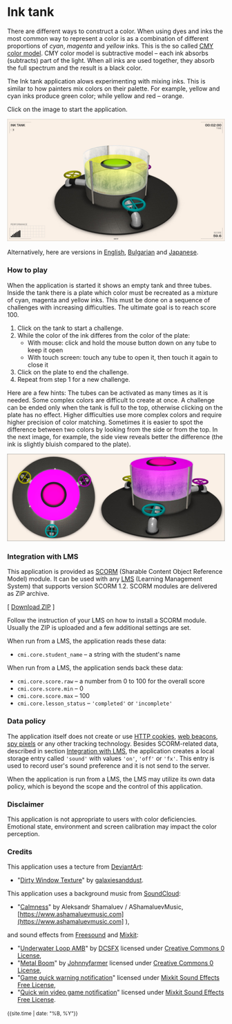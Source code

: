 # Ink tank

There are different ways to construct a color. When using dyes and inks the most common way to represent a color is as a combination of different proportions of *cyan*, *magenta* and *yellow* inks. This is the so called [CMY color model](https://en.wikipedia.org/wiki/CMY_color_model). CMY color model is subtractive model &ndash; each ink absorbs (subtracts) part of the light. When all inks are used together, they absorb the full spectrum and the result is a black color.

The Ink tank application alows experimenting with mixing inks. This is similar to how painters mix colors on their palette. For example, yellow and cyan inks produce green color; while yellow and red &ndash; orange.

Click on the image to start the application.

[<img src="docs/snapshot.jpg">](ink-tank.html)

Alternatively, here are versions in [English](ink-tank.html?lang=en), [Bulgarian](ink-tank.html?lang=bg) and [Japanese](ink-tank.html?lang=jp).

### How to play

When the application is started it shows an empty tank and three tubes. Inside the tank there is a plate which color must be recreated as a mixture of cyan, magenta and yellow inks. This must be done on a sequence of challenges with increasing difficulties. The ultimate goal is to reach score 100. 

1. Click on the tank to start a challenge.
1. While the color of the ink differes from the color of the plate:
   - With mouse: click and hold the mouse button down on any tube to keep it open
   - With touch screen: touch any tube to open it, then touch it again to close it
1. Click on the plate to end the challenge.
1. Repeat from step 1 for a new challenge.

Here are a few hints: The tubes can be activated as many times as it is needed. Some complex colors are difficult to create at once. A challenge can be ended only when the tank is full to the top, otherwise clicking on the plate has no effect. Higher difficulties use more complex colors and require higher precision of color matching. Sometimes it is easier to spot the difference between two colors by looking from the side or from the top. In the next image, for example, the side view reveals better the difference (the ink is slightly bluish compared to the plate).

<img src="docs/hint1.jpg">

### Integration with LMS

This application is provided as [SCORM](https://scorm.com/scorm-explained/one-minute-scorm-overview/) (Sharable Content Object Reference Model) module. It can be used with any [LMS](https://en.wikipedia.org/wiki/Learning_management_system) (Learning Management System) that supports version SCORM 1.2. SCORM modules are delivered as ZIP archive.

[ [Download ZIP](../../bin/ink-tank.zip) ]

Follow the instruction of your LMS on how to install a SCORM module. Usually the ZIP is uploaded and a few additional settings are set.

When run from a LMS, the application reads these data:
- `cmi.core.student_name` &ndash; a string with the student's name

When run from a LMS, the application sends back these data:

- `cmi.core.score.raw` &ndash; a number from 0 to 100 for the overall score
- `cmi.core.score.min` &ndash; 0
- `cmi.core.score.max` &ndash; 100
- `cmi.core.lesson_status` &ndash; `'completed'` or `'incomplete'`

### Data policy

The application itself does not create or use [HTTP cookies](https://developer.mozilla.org/en-US/docs/Web/HTTP/Cookies), [web beacons](https://en.wikipedia.org/wiki/Web_beacon), [spy pixels](https://en.wikipedia.org/wiki/Spy_pixel) or any other tracking technology. Besides SCORM-related data, described in section [Integration with LMS](#integration-with-lms), the application creates a local storage entry called `'sound'` with values `'on'`, `'off'` or `'fx'`. This entry is used to record user's sound preference and it is not send to the server.

When the application is run from a LMS, the LMS may utilize its own data policy, which is beyond the scope and the control of this application.

### Disclaimer

This application is not appropriate to users with color deficiencies. Emotional state, environment and screen calibration may impact the color perception.

### Credits

This application uses a tecture from [DeviantArt](https://www.deviantart.com):

- "[Dirty Window Texture](https://www.deviantart.com/galaxiesanddust/art/Dirty-Window-Texture-311006931)" by [galaxiesanddust](https://www.deviantart.com/galaxiesanddust).


This application uses a background music from [SoundCloud](https://soundcloud.com):

- "[Calmness](https://soundcloud.com/ashamaluevmusic/calmness)" by Aleksandr Shamaluev / AShamaluevMusic, [https://www.ashamaluevmusic.com](https://www.ashamaluevmusic.com] ),

and sound effects from [Freesound](https://freesound.org/) and [Mixkit](https://mixkit.co/):

- "[Underwater Loop AMB](https://freesound.org/people/DCSFX/sounds/366159/)" by [DCSFX](https://freesound.org/people/DCSFX/) licensed under [Creative Commons 0 License](http://creativecommons.org/publicdomain/zero/1.0/),
- "[Metal Boom](https://freesound.org/people/Johnnyfarmer/sounds/209772/)" by [Johnnyfarmer](https://freesound.org/people/Johnnyfarmer/) licensed under [Creative Commons 0 License](http://creativecommons.org/publicdomain/zero/1.0/),
- "[Game quick warning notification](https://mixkit.co/free-sound-effects/click/)" licensed under [Mixkit Sound Effects Free License](https://mixkit.co/license/#sfxFree),
- "[Quick win video game notification](https://mixkit.co/free-sound-effects/click/)" licensed under [Mixkit Sound Effects Free License](https://mixkit.co/license/#sfxFree).


	
<small>{{site.time | date: "%B, %Y"}}</small>